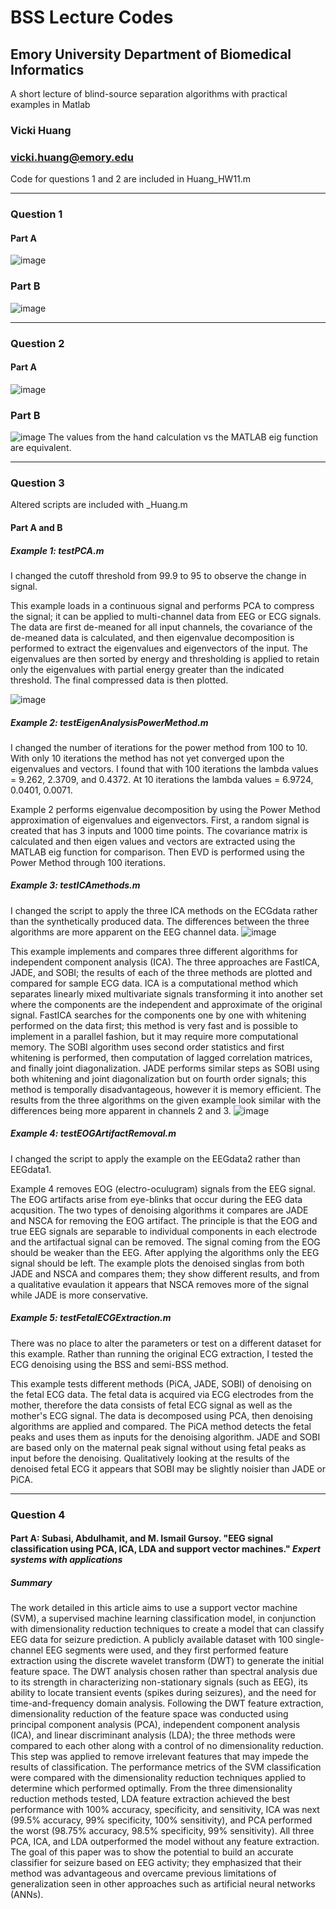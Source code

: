 # BSS Lecture Codes
## Emory University Department of Biomedical Informatics

A short lecture of blind-source separation algorithms with practical examples in Matlab

### Vicki Huang
### vicki.huang@emory.edu
Code for questions 1 and 2 are included in Huang_HW11.m
***
### Question 1
#### Part A
![image](https://user-images.githubusercontent.com/64104699/140809087-dede1c15-848b-4241-84aa-880c59679ced.png)
### Part B
![image](https://user-images.githubusercontent.com/64104699/140745544-dfa82532-3243-4c08-9bea-9d9b4d412d8e.png)
***
### Question 2
#### Part A
![image](https://user-images.githubusercontent.com/64104699/140755258-89cebc07-6fea-43e4-b4eb-5838d30c9b60.png)
### Part B
![image](https://user-images.githubusercontent.com/64104699/140758491-7811add4-2841-462a-859a-c4fcf187a3d4.png)
The values from the hand calculation vs the MATLAB eig function are equivalent. 
***
### Question 3
Altered scripts are included with \_Huang.m
#### Part A and B
##### Example 1: testPCA.m
I changed the cutoff threshold from 99.9 to 95 to observe the change in signal. 

This example loads in a continuous signal and performs PCA to compress the signal; it can be applied to multi-channel data from EEG or ECG signals. The data are first de-meaned for all input channels, the covariance of the de-meaned data is calculated, and then eigenvalue decomposition is performed to extract the eigenvalues and eigenvectors of the input. The eigenvalues are then sorted by energy and thresholding is applied to retain only the eigenvalues with partial energy greater than the indicated threshold. The final compressed data is then plotted. 

![image](https://user-images.githubusercontent.com/64104699/140767192-b3fc8cb7-0147-4134-8fa5-0cce219623f9.png)
##### Example 2: testEigenAnalysisPowerMethod.m
I changed the number of iterations for the power method from 100 to 10. With only 10 iterations the method has not yet converged upon the eigenvalues and vectors. I found that with 100 iterations the lambda values = 9.262, 2.3709, and 0.4372. At 10 iterations the lambda values =  6.9724, 0.0401, 0.0071. 

Example 2 performs eigenvalue decomposition by using the Power Method approximation of eigenvalues and eigenvectors. First, a random signal is created that has 3 inputs and 1000 time points. The covariance matrix is calculated and then eigen values and vectors are extracted using the MATLAB eig function for comparison. Then EVD is performed using the Power Method through 100 iterations. 
##### Example 3: testICAmethods.m
I changed the script to apply the three ICA methods on the ECGdata rather than the synthetically produced data. The differences between the three algorithms are more apparent on the EEG channel data. 
![image](https://user-images.githubusercontent.com/64104699/140812753-52e85408-a5da-4d5a-baf2-066d7b633208.png)

This example implements and compares three different algorithms for independent component analysis (ICA). The three approaches are FastICA, JADE, and SOBI; the results of each of the three methods are plotted and compared for sample ECG data. ICA is a computational method which separates linearly mixed multivariate signals transforming it into another set where the components are the independent and approximate of the original signal. FastICA searches for the components one by one with whitening performed on the data first; this method is very fast and is possible to implement in a parallel fashion, but it may require more computational memory. The SOBI algorithm uses second order statistics and first whitening is performed, then computation of lagged correlation matrices, and finally joint diagonalization. JADE performs similar steps as SOBI using both whitening and joint diagonalization but on fourth order signals; this method is temporally disadvantageous, however it is memory efficient. The results from the three algorithms on the given example look similar with the differences being more apparent in channels 2 and 3. 
![image](https://user-images.githubusercontent.com/64104699/140812067-46a038f9-7c9f-4404-995c-7b66721b762b.png)
##### Example 4: testEOGArtifactRemoval.m
I changed the script to apply the example on the EEGdata2 rather than EEGdata1. 

Example 4 removes EOG (electro-oculugram) signals from the EEG signal. The EOG artifacts arise from eye-blinks that occur during the EEG data acqusition. The two types of denoising algorithms it compares are JADE and NSCA for removing the EOG artifact. The principle is that the EOG and true EEG signals are separable to individual components in each electrode and the artifactual signal can be removed. The signal coming from the EOG should be weaker than the EEG. After applying the algorithms only the EEG signal should be left. The example plots the denoised singlas from both JADE and NSCA and compares them; they show different results, and from a qualitative evaulation it appears that NSCA removes more of the signal while JADE is more conservative. 
##### Example 5: testFetalECGExtraction.m
There was no place to alter the parameters or test on a different dataset for this example. Rather than running the original ECG extraction, I tested the ECG denoising using the BSS and semi-BSS method. 

This example tests different methods (PiCA, JADE, SOBI) of denoising on the fetal ECG data. The fetal data is acquired via ECG electrodes from the mother, therefore the data consists of fetal ECG signal as well as the mother's ECG signal. The data is decomposed using PCA, then denoising algorithms are applied and compared. The PiCA method detects the fetal peaks and uses them as inputs for the denoising algorithm. JADE and SOBI are based only on the maternal peak signal without using fetal peaks as input before the denoising. Qualitatively looking at the results of the denoised fetal ECG it appears that SOBI may be slightly noisier than JADE or PiCA.
***
### Question 4
#### Part A: Subasi, Abdulhamit, and M. Ismail Gursoy. "EEG signal classification using PCA, ICA, LDA and support vector machines." _Expert systems with applications_ 
##### Summary
The work detailed in this article aims to use a support vector machine (SVM), a supervised machine learning classification model, in conjunction with dimensionality reduction techniques to create a model that can classify EEG data for seizure prediction. A publicly available dataset with 100 single-channel EEG segments were used, and they first performed feature extraction using the discrete wavelet transform (DWT) to generate the initial feature space. The DWT analysis chosen rather than spectral analysis due to its strength in characterizing non-stationary signals (such as EEG), its ability to locate transient events (spikes during seizures), and the need for time-and-frequency domain analysis. Following the DWT feature extraction, dimensionality reduction of the feature space was conducted using principal component analysis (PCA), independent component analysis (ICA), and linear discriminant analysis (LDA); the three methods were compared to each other along with a control of no dimensionality reduction. This step was applied to remove irrelevant features that may impede the results of classification. The performance metrics of the SVM classification were compared with the dimensionality reduction techniques applied to determine which performed optimally. From the three dimensionality reduction methods tested, LDA feature extraction achieved the best performance with 100% accuracy, specificity, and sensitivity, ICA was next (99.5% accuracy, 99% specificity, 100% sensitivity), and PCA performed the worst (98.75% accuracy, 98.5% specificity, 99% sensitivity). All three PCA, ICA, and LDA outperformed the model without any feature extraction. The goal of this paper was to show the potential to build an accurate classifier for seizure based on EEG activity; they emphasized that their method was advantageous and overcame previous limitations of generalization seen in other approaches such as artificial neural networks (ANNs). 
